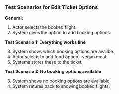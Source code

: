 ### **Test Scenarios for Edit Ticket Options**

**General:**

1. Actor selects the booked flight.
2. System gives the option to add booking options.


**Test Scenario 1: Everything works fine**

3. System shows which booking options are availbe.
4. Actor selects to add food option - vegan meal.
5. Systems stores these to the ticket.


**Test Scenario 2: No booking options available**

3. System shows no booking options are available.
4. System returns back to showing booked flights.
